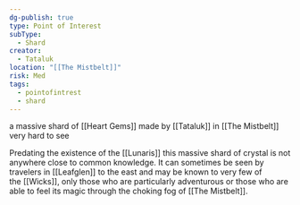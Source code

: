 ```yaml
---
dg-publish: true
type: Point of Interest
subType:
  - Shard
creator:
  - Tataluk
location: "[[The Mistbelt]]"
risk: Med
tags:
  - pointofintrest
  - shard
---
```

a massive shard of [[Heart Gems]] made by [[Tataluk]] in [[The Mistbelt]] very hard to see

Predating the existence of the [[Lunaris]] this massive shard of crystal is not anywhere close to common knowledge. It can sometimes be seen by travelers in [[Leafglen]] to the east and may be known to very few of the [[Wicks]], only those who are particularly adventurous or those who are able to feel its magic through the choking fog of [[The Mistbelt]].